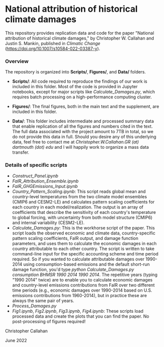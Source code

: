 # National attribution of historical climate damages

This repository provides replication data and code for the paper "National attribution of historical climate damages," by Christopher W. Callahan and Justin S. Mankin, published in _Climatic Change_ (https://doi.org/10.1007/s10584-022-03387-y).

### Overview

The repository is organized into **Scripts/**, **Figures/**, and **Data/** folders.

- **Scripts/**: All code required to reproduce the findings of our work is included in this folder. Most of the code is provided in Jupyter notebooks, except for major scripts like *Calculate\_Damages.py*, which requires batch processing on a high-performance computing cluster.

- **Figures/**: The final figures, both in the main text and the supplement, are included in this folder.

- **Data/**: This folder includes intermediate and processed summary data that enable replication of all the figures and numbers cited in the text. The full data associated with the project amount to 7TB in total, so we do not provide this data in full. Should you desire any of this underlying data, feel free to contact me at _Christopher.W.Callahan.GR (at) dartmouth (dot) edu_ and I will happily work to organize a mass data transfer.

### Details of specific scripts

- *Construct_Panel.ipynb*
- *FaIR_Attribution_Ensemble.ipynb*
- *FaIR_GHGEmissions_Input.ipynb*
- *Country_Pattern_Scaling.ipynb*: This script reads global mean and country-level temperatures from the two climate model ensembles (CMIP6 and CESM2-LE) and calculates pattern scaling coefficients for each country in each model/realization. The output is an array of coefficients that describe the sensitivity of each country's temperature to global forcing, with uncertainty from both model structure (CMIP6) and internal variability (CESM2-LE).
- *Calculate_Damages.py*: This is the workhorse script of the paper. This script loads the observed economic and climate data, country-specific pattern scaling coefficients, FaIR output, and damage function parameters, and uses them to calculate the economic damages in each country attributable to each other country. The script is written to take command-line input for the specific accounting scheme and time period required. So if you wanted to calculate attributable damages over 1990-2014 using consumption-based emissions and the default short-run damage function, you'd type *python Calculate_Damages.py consumption BHMSR 1990 2014 1990 2014*. The repetitive years (typing "1990 2014" twice) are to enable you to calculate economic damages and country-level emissions contributions from FaIR over two different time periods (e.g., economic damages over 1990-2014 based on U.S. emissions contributions from 1960-2014), but in practice these are always the same pair of years.
- *Process_Damages.py*
- *Fig1.ipynb*, *Fig2.ipynb*, *Fig3.ipynb*, *Fig4.ipynb*: These scripts load processed data and create the plots that you can find the paper. No post-processing of figures required!

Christopher Callahan

June 2022

